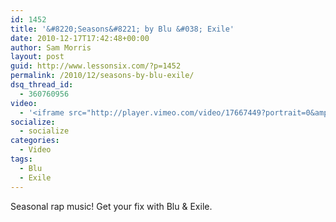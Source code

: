 ```yaml
---
id: 1452
title: '&#8220;Seasons&#8221; by Blu &#038; Exile'
date: 2010-12-17T17:42:48+00:00
author: Sam Morris
layout: post
guid: http://www.lessonsix.com/?p=1452
permalink: /2010/12/seasons-by-blu-exile/
dsq_thread_id:
  - 360760956
video:
  - '<iframe src="http://player.vimeo.com/video/17667449?portrait=0&amp;color=009aff" width="540" height="304" frameborder="0"></iframe>'
socialize:
  - socialize
categories:
  - Video
tags:
  - Blu
  - Exile
---
```

Seasonal rap music! Get your fix with Blu & Exile.